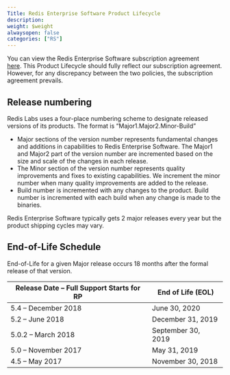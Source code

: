 ```yaml
---
Title: Redis Enterprise Software Product Lifecycle
description: 
weight: $weight
alwaysopen: false
categories: ["RS"]
---
```

You can view the Redis Enterprise Software subscription agreement
[here](https://redislabs.com/company/terms-of-use#software). This Product Lifecycle should fully reflect our subscription agreement. However, for any discrepancy between the two policies, the subscription agreement prevails.

## Release numbering

Redis Labs uses a four-place numbering scheme to designate released versions of its products. The format is “Major1.Major2.Minor-Build”

- Major sections of the version number represents fundamental changes and additions in
    capabilities to Redis  Enterprise Software. The Major1 and Major2 part of the
    version number are incremented based on the size and scale of the changes in each
    release.
- The Minor section of the version number represents quality improvements and fixes to
    existing capabilities. We increment the minor number when many quality improvements
    are added to the release.
- Build number is incremented with any changes to the product. Build number is
    incremented with each build when any change is made to the binaries.

Redis Enterprise Software typically gets 2 major releases every year but the product shipping cycles may vary.




## End-of-Life Schedule

End-of-Life for a given Major release occurs 18 months after the formal release of
that version.

| Release Date – Full Support Starts for RP | End of Life (EOL)  |
| ----------------------------------------- | ------------------ |
| 5.4 – December 2018                       | June 30, 2020      |
| 5.2 – June 2018                           | December 31, 2019  |
| 5.0.2 – March 2018                        | September 30, 2019 |
| 5.0 – November 2017                       | May 31, 2019       |
| 4.5 – May 2017                            | November 30, 2018  |
